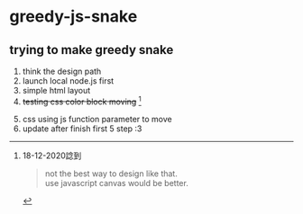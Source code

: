# greedy-js-snake

## trying to make greedy snake
1. think the design path
2. launch local node.js first
3. simple html layout
4. ~~testing css color block moving~~ [^date]
[^date]: 18-12-2020諗到
    > not the best way to design like that.  
    > use javascript canvas would be better.
5. css using js function parameter to move
6. update after finish first 5 step :3
